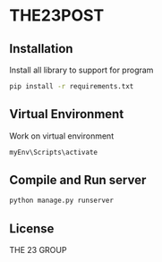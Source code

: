 # THE23POST

## Installation

Install all library to support for program

```bash
pip install -r requirements.txt
```

## Virtual Environment

Work on virtual environment

```bash
myEnv\Scripts\activate
```

## Compile and Run server

```bash
python manage.py runserver
```


## License 
THE 23 GROUP

